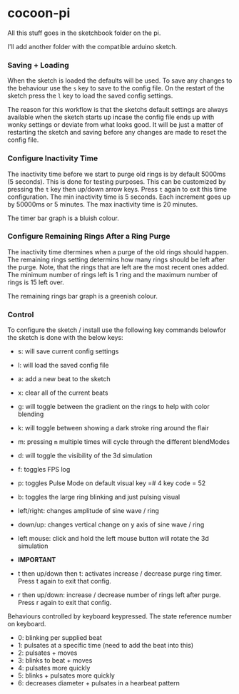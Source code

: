 # cocoon-pi

All this stuff goes in the sketchbook folder on the pi. 

I'll add another folder with the compatible arduino sketch.

### Saving + Loading
When the sketch is loaded the defaults will be used. To save any changes to the behaviour use the `s` key to save to the config file. On the restart of the sketch press the `l` key to load the saved config settings.

The reason for this workflow is that the sketchs default settings are always available when the sketch starts up incase the config file ends up with wonky settings or deviate from what looks good. It will be just a matter of restarting the sketch and saving before any changes are made to reset the config file.

### Configure Inactivity Time 
The inactivity time before we start to purge old rings is by default 5000ms (5 seconds). This is done for testing purposes. This can be customized by pressing the `t` key then up/down arrow keys. Press `t` again to exit this time configuration. The min inactivity time is 5 seconds. Each increment goes up by 50000ms or 5 minutes. The max inactivity time is 20 minutes.

The timer bar graph is a bluish colour.

### Configure Remaining Rings After a Ring Purge
The inactivity time dtermines when a purge of the old rings should happen. The remaining rings setting determins how many rings should be left after the purge. Note, that the rings that are left are the most recent ones added. The minimum number of rings left is 1 ring and the maximum number of rings is 15 left over.

The remaining rings bar graph is a greenish colour.

### Control
To configure the sketch / install use the following key commands belowfor the sketch is done with the below keys:

 * s: will save current config settings
 * l: will load the saved config file
 * a: add a new beat to the sketch
 * x: clear all of the current beats
 * g: will toggle between the gradient on the rings to help with color blending
 * k: will toggle between showing a dark stroke ring around the flair
 * m: pressing `m` multiple times will cycle through the different blendModes
 * d: will toggle the visibility of the 3d simulation
 * f: toggles FPS log
 * p: toggles Pulse Mode on default visual key =# 4 key code = 52
 * b: toggles the large ring blinking and just pulsing visual
 * left/right: changes amplitude of sine wave / ring
 * down/up: changes vertical change on y axis of sine wave / ring
 * left mouse: click and hold the left mouse button will rotate the 3d simulation 

* **IMPORTANT**

 * t then up/down then t: activates increase / decrease purge ring timer. Press t again to exit that config. 
 * r then up/down: increase / decrease number of rings left after purge. Press r again to exit that config.


Behaviours controlled by keyboard keypressed. The state reference number on keyboard. 

* 0: blinking per supplied beat
* 1: pulsates at a specific time (need to add the beat into this)
* 2: pulsates + moves
* 3: blinks to beat + moves
* 4: pulsates more quickly
* 5: blinks + pulsates more quickly
* 6: decreases diameter + pulsates in a hearbeat pattern

